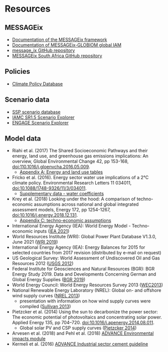 Resources
=========

MESSAGEix
---------
- [Documentation of the MESSAGEix framework](https://docs.messageix.org/)
- [Documentation of MESSAGEix-GLOBIOM global IAM](https://docs.messageix.org/global/)
- [message_ix GitHub repository](https://github.com/iiasa/message_ix/)
- [MESSAGEix South Africa GitHub repository](https://github.com/tum-ewk/message_ix_south_africa)

Policies
--------
- [Climate Policy Database](http://climatepolicydatabase.org/index.php/Climate_Policy_Database)

Scenario data
-------------
- [SSP scenario database](https://tntcat.iiasa.ac.at/SspDb/)
- [IAMC SR1.5 Scenario Explorer](https://data.ece.iiasa.ac.at/iamc-1.5c-explorer/)
- [ENGAGE Scenario Explorer](https://data.ece.iiasa.ac.at/engage/)

Model data
----------
- Riahi et al. (2017) The Shared Socioeconomic Pathways and their energy, land use, and greenhouse gas emissions implications: An overview, Global Environmental Change 42, pp 153-168, [doi:110.1016/j.gloenvcha.2016.05.009](https://dx.doi.org/10.1016/j.gloenvcha.2016.05.009).
  - [Appendix A: Energy and land use tables](https://ars.els-cdn.com/content/image/1-s2.0-S0959378016300681-mmc1.pdf#%5B%7B%22num%22%3A96%2C%22gen%22%3A0%7D%2C%7B%22name%22%3A%22XYZ%22%7D%2C70%2C720%2C0%5D)
- Fricko et al. (2016). Energy sector water use implications of a 2°C climate policy. Environmental Research Letters 11 034011, [doi:10.1088/1748-9326/11/3/034011](https://doi.org/10.1088/1748-9326/11/3/034011).
  - [Supplementary data - water coefficients](https://iopscience.iop.org/1748-9326/11/3/034011/media/erl034011_suppdata.xlsx)
- Krey et al. (2018) Looking under the hood: A comparison of techno-economic assumptions across national and global integrated assessment models, Energy 172, pp 1254-1267, [doi:10.1016/j.energy.2018.12.131](https:doi.org/10.1016/j.energy.2018.12.131).
  - [Appendix C: techno-economic assumptions](https://ars.els-cdn.com/content/image/1-s2.0-S0360544218325039-mmc3.xlsx)
- International Energy Agency (IEA): World Energy Model - Techno-economic inputs ([IEA 2021](https://www.iea.org/reports/world-energy-model/techno-economic-inputs))
- World Resources Institute (WRI): Global Power Plant Database V1.3.0, June 2021 ([WRI 2019](http://datasets.wri.org/dataset/globalpowerplantdatabase))
- International Energy Agency (IEA): Energy Balances for 2015 for selected countries from 2017 revision (distributed by e-mail on request)
- US Geological Survey: World Assessment of Undiscovered Oil and Gas Resources 2012 ([USGS 2012](https://pubs.usgs.gov/dds/dds-069/dds-069-ff/))
- Federal Institute for Geosciences and Natural Resources (BGR): BGR Energy Study 2019. Data and Developments Concerning German and Global Energy Supplies ([BGR 2019](https://www.bgr.bund.de/EN/Themen/Energie/Produkte/energy_study_2019_summary_en.html))
- World Energy Council: World Energy Resources Survey 2013 ([WEC2013](https://www.worldenergy.org/assets/images/imported/2013/09/Complete_WER_2013_Survey.pdf))
- National Renewable Energy Laboratory (NREL): Global on- and offshore wind supply curves ([NREL 2013](https://web.stanford.edu/group/emf-research/docs/sm/2013/7-22/Patrick_Sullivan_Supplement_7.22_AM.xls))
  - presentation with information on how wind supply curves were compiled ([Sullivan 2013](http://www.cgd.ucar.edu/iam/meetings/2013iam-meeting/day2_energyandlanduse_sullivan.pdf))
- Pietzcker et al. (2014) Using the sun to decarbonize the power sector: The economic potential of photovoltaics and concentrating solar power. Applied Energy 135, pp 704–720. [doi:10.1016/j.apenergy.2014.08.011](https://doi.org/10.1016/j.apenergy.2014.08.011).
  - Global solar PV and CSP supply curves ([Pietzcker 2014](http://www.fp7-advance.eu/sites/default/files/documents/TB_WP5/ADVANCE_VREresources_Solar_byCountry.xlsx))
- Arvesen et al. (2018) and Pehl et al. (2018) [ADVANCE Environmental impacts module](http://fp7-advance.eu/?q=content/environmental-impacts-module)
- Kermeli et al. (2016) [ADVANCE Industrial sector cement guideline](http://fp7-advance.eu/?q=content/industrial-sector-cement-guideline)
